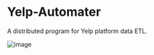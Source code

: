 # Yelp-Automater
A distributed program for Yelp platform data ETL.

![image](https://github.com/user-attachments/assets/5ef960ec-48aa-4f64-93a8-da13c58460e2)
